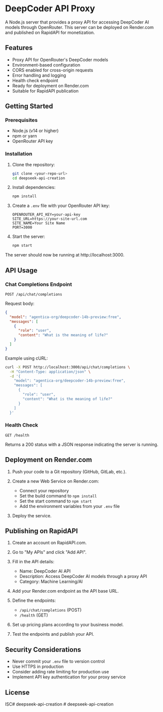 # DeepCoder API Proxy

A Node.js server that provides a proxy API for accessing DeepCoder AI models through OpenRouter. This server can be deployed on Render.com and published on RapidAPI for monetization.

## Features

- Proxy API for OpenRouter's DeepCoder models
- Environment-based configuration
- CORS enabled for cross-origin requests
- Error handling and logging
- Health check endpoint
- Ready for deployment on Render.com
- Suitable for RapidAPI publication

## Getting Started

### Prerequisites

- Node.js (v14 or higher)
- npm or yarn
- OpenRouter API key

### Installation

1. Clone the repository:
   ```bash
   git clone <your-repo-url>
   cd deepseek-api-creation
   ```

2. Install dependencies:
   ```bash
   npm install
   ```

3. Create a `.env` file with your OpenRouter API key:
   ```
   OPENROUTER_API_KEY=your-api-key
   SITE_URL=https://your-site-url.com
   SITE_NAME=Your Site Name
   PORT=3000
   ```

4. Start the server:
   ```bash
   npm start
   ```

The server should now be running at http://localhost:3000.

## API Usage

### Chat Completions Endpoint

```
POST /api/chat/completions
```

Request body:
```json
{
  "model": "agentica-org/deepcoder-14b-preview:free",
  "messages": [
    {
      "role": "user",
      "content": "What is the meaning of life?"
    }
  ]
}
```

Example using cURL:
```bash
curl -X POST http://localhost:3000/api/chat/completions \
  -H "Content-Type: application/json" \
  -d '{
    "model": "agentica-org/deepcoder-14b-preview:free",
    "messages": [
      {
        "role": "user",
        "content": "What is the meaning of life?"
      }
    ]
  }'
```

### Health Check

```
GET /health
```

Returns a 200 status with a JSON response indicating the server is running.

## Deployment on Render.com

1. Push your code to a Git repository (GitHub, GitLab, etc.).

2. Create a new Web Service on Render.com:
   - Connect your repository
   - Set the build command to `npm install`
   - Set the start command to `npm start`
   - Add the environment variables from your `.env` file

3. Deploy the service.

## Publishing on RapidAPI

1. Create an account on RapidAPI.com.

2. Go to "My APIs" and click "Add API".

3. Fill in the API details:
   - Name: DeepCoder AI API
   - Description: Access DeepCoder AI models through a proxy API
   - Category: Machine Learning/AI

4. Add your Render.com endpoint as the API base URL.

5. Define the endpoints:
   - `/api/chat/completions` (POST)
   - `/health` (GET)

6. Set up pricing plans according to your business model.

7. Test the endpoints and publish your API.

## Security Considerations

- Never commit your `.env` file to version control
- Use HTTPS in production
- Consider adding rate limiting for production use
- Implement API key authentication for your proxy service

## License

ISC#   d e e p s e e k - a p i - c r e a t i o n  
 #   d e e p s e e k - a p i - c r e a t i o n  
 